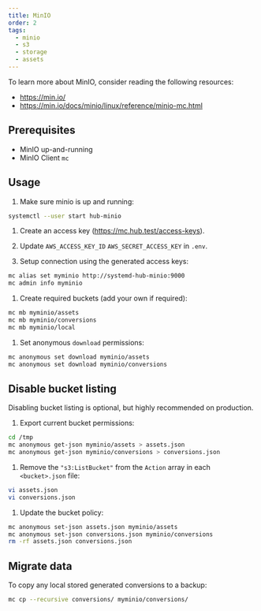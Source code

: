 ```yaml
---
title: MinIO
order: 2
tags:
  - minio
  - s3
  - storage
  - assets
---
```


To learn more about MinIO, consider reading the following resources:

- <https://min.io/>
- <https://min.io/docs/minio/linux/reference/minio-mc.html>

## Prerequisites

- MinIO up-and-running
- MinIO Client `mc`

## Usage

1. Make sure minio is up and running:

```bash
systemctl --user start hub-minio
```

1. Create an access key (<https://mc.hub.test/access-keys>).

1. Update `AWS_ACCESS_KEY_ID` `AWS_SECRET_ACCESS_KEY` in `.env`.

1. Setup connection using the generated access keys:

```bash
mc alias set myminio http://systemd-hub-minio:9000
mc admin info myminio
```

1. Create required buckets (add your own if required):

```bash
mc mb myminio/assets
mc mb myminio/conversions
mc mb myminio/local
```

1. Set anonymous `download` permissions:

```bash
mc anonymous set download myminio/assets
mc anonymous set download myminio/conversions
```

## Disable bucket listing

Disabling bucket listing is optional, but highly recommended on production.

1. Export current bucket permissions:

```bash
cd /tmp
mc anonymous get-json myminio/assets > assets.json
mc anonymous get-json myminio/conversions > conversions.json
```

1. Remove the `"s3:ListBucket"` from the `Action` array in each `<bucket>.json` file:

```bash
vi assets.json
vi conversions.json
```

1. Update the bucket policy:

```bash
mc anonymous set-json assets.json myminio/assets
mc anonymous set-json conversions.json myminio/conversions
rm -rf assets.json conversions.json
```

## Migrate data

To copy any local stored generated conversions to a backup:

```bash
mc cp --recursive conversions/ myminio/conversions/
```
